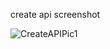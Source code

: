 create api screenshot

![CreateAPIPic1](https://github.com/user-attachments/assets/e1876ca8-8989-4e2c-9962-a46e4b373386)
